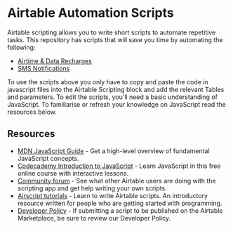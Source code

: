 # Airtable Automation Scripts
Airtable scripting allows you to write short scripts to automate repetitive tasks. This repository has scripts that will save you time by automating the following:

- [Airtime & Data Recharges](https://github.com/ikapadata/Airtable/tree/new-edits/Airtime%20%26%20Data%20Distribution)
- [SMS Notifications](https://github.com/ikapadata/Airtable/tree/new-edits/SMS%20Notificamtions)

To use the scripts above you only have to copy and paste the code in javascript files into the Airtable Scripting block and add the relevant Tables and parameters. To edit the scripts, you'll need a basic understanding of JavaScript. To familiarise or refresh your knowledge on JavaScript read the resources below.

## Resources
- [MDN JavaScript Guide](https://developer.mozilla.org/en-US/docs/Web/JavaScript/Guide) - Get a high-level overview of fundamental JavaScript concepts.
- [Codecademy Introduction to JavaScript](https://www.codecademy.com/learn/introduction-to-javascript) - Learn JavaScript in this free online course with interactive lessons.
- [Community forum](https://community.airtable.com/c/developers/scripting) - See what other Airtable users are doing with the scripting app and get help writing your own scripts.
- [Airscript tutorials](https://www.airscript.dev/) - Learn to write Airtable scripts. An introductory resource written for people who are getting started with programming.
- [Developer Policy](https://docs.google.com/document/d/1B9SFowPHB_cRRBY4My18YrkCjQRRP4DKUnNIxvk25gw/edit) - If submitting a script to be published on the Airtable Marketplace, be sure to review our Developer Policy.
